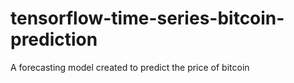# tensorflow-time-series-bitcoin-prediction
A forecasting model created to predict the price of bitcoin
